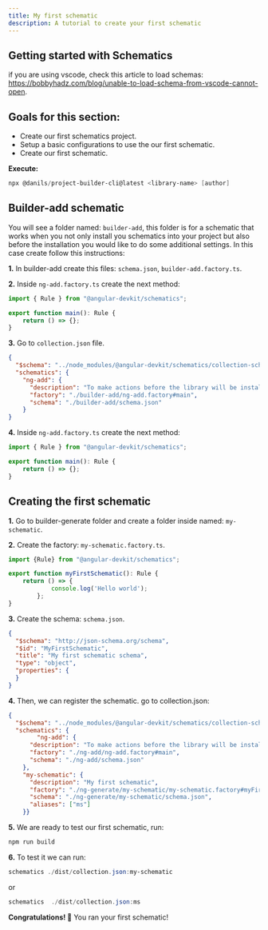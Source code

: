 ```yaml
---
title: My first schematic
description: A tutorial to create your first schematic
---
```

## Getting started with Schematics
if you are using vscode, check this article to load schemas:
https://bobbyhadz.com/blog/unable-to-load-schema-from-vscode-cannot-open.

## Goals for this section:
- Create our first schematics project.
- Setup a basic configurations to use the our first schematic.
- Create our first schematic.

**Execute:**
```powershell
npx @danils/project-builder-cli@latest <library-name> [author]
```
## Builder-add schematic
You will see a folder named: `builder-add`, this folder is for a schematic that works when you not only install you schematics into your project but also before the installation you would like to do some additional settings. In this case create follow this instructions:

**1.** In builder-add create this files: `schema.json`, `builder-add.factory.ts`.

**2.** Inside `ng-add.factory.ts` create the next method:
```ts
import { Rule } from "@angular-devkit/schematics";

export function main(): Rule {
	return () => {};
}
```
**3.** Go to `collection.json` file.
```json
{
  "$schema": "../node_modules/@angular-devkit/schematics/collection-schema.json",
  "schematics": {
    "ng-add": {
      "description": "To make actions before the library will be install",
      "factory": "./builder-add/ng-add.factory#main",
      "schema": "./builder-add/schema.json"
    }
}
```
**4.** Inside `ng-add.factory.ts` create the next method:
```ts
import { Rule } from "@angular-devkit/schematics";

export function main(): Rule {
	return () => {};
}
```


## Creating the first schematic
**1.** Go to builder-generate folder and create a folder inside named: `my-schematic`.

**2.** Create the factory: `my-schematic.factory.ts`.
```ts
import {Rule} from "@angular-devkit/schematics";

export function myFirstSchematic(): Rule {
    return () => {
			console.log('Hello world');	
		};
}
```
**3.** Create the schema: `schema.json`.
```json
{
  "$schema": "http://json-schema.org/schema",
  "$id": "MyFirstSchematic",
  "title": "My first schematic schema",
  "type": "object",
  "properties": {
  }
}
```
**4.** Then, we can register the schematic. go to collection.json:
```json
{
  "$schema": "../node_modules/@angular-devkit/schematics/collection-schema.json",
  "schematics": {
		"ng-add": {
      "description": "To make actions before the library will be install",
      "factory": "./ng-add/ng-add.factory#main",
      "schema": "./ng-add/schema.json"
    },
    "my-schematic": {
      "description": "My first schematic",
      "factory": "./ng-generate/my-schematic/my-schematic.factory#myFirstSchematic",
      "schema": "./ng-generate/my-schematic/schema.json",
      "aliases": ["ms"]
    }}
```
**5.** We are ready to test our first schematic, run: 
```powershell
npm run build
```
**6.** To test it we can run:
```powershell
schematics ./dist/collection.json:my-schematic
```
or

```powershell
schematics  ./dist/collection.json:ms
```


**Congratulations! 🚀** 
You ran your first schematic!